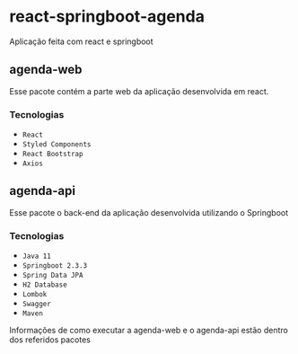 # react-springboot-agenda
Aplicação feita com react e springboot

## agenda-web ##

Esse pacote contém a parte web da aplicação desenvolvida em react.

### Tecnologias
- `React`
- `Styled Components`
- `React Bootstrap`
- `Axios`

## agenda-api ##

Esse pacote  o back-end da aplicação desenvolvida utilizando o Springboot

### Tecnologias
- `Java 11`
- `Springboot 2.3.3`
- `Spring Data JPA`
- `H2 Database`
- `Lombok`
- `Swagger`
- `Maven`

Informações de como executar a agenda-web e o agenda-api estão dentro dos referidos pacotes  
